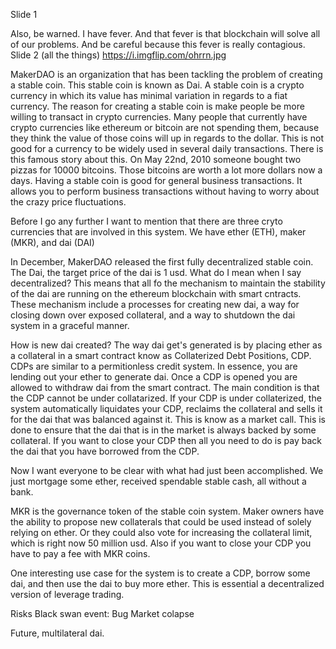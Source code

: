 Slide 1

Also, be warned. I have fever. And that fever is that blockchain will solve all of our problems. And be careful because this fever is really contagious.
Slide 2 (all the things) https://i.imgflip.com/ohrrn.jpg

MakerDAO is an organization that has been tackling the problem of creating a stable coin. This stable coin is known as Dai. A stable coin is a crypto currency in which its value has minimal variation in regards to a fiat currency. The reason for creating a stable coin is make people be more willing to transact in crypto currencies. Many people that currently have crypto currencies like ethereum or bitcoin are not spending them, because they think the value of those coins will up in regards to the dollar. This is not good for a currency to be widely used in several daily transactions. There is this famous story about this. On May 22nd, 2010 someone bought two pizzas for 10000 bitcoins. Those bitcoins are worth a lot more dollars now a days. Having a stable coin is good for general business transactions. It allows you to perform business transactions without having to worry about the crazy price fluctuations.

Before I go any further I want to mention that there are three cryto currencies that are involved in this system. We have ether (ETH), maker (MKR), and dai (DAI)

In December, MakerDAO released the first fully decentralized stable coin. The Dai, the target price of the dai is 1 usd. What do I mean when I say decentralized? This means that all fo the mechanism to maintain the stability of the dai are running on the ethereum blockchain with smart cntracts. These mechanism include a processes for creating new dai, a way for closing down over exposed collateral, and a way to shutdown the dai system in a graceful manner. 

How is new dai created? The way dai get's generated is by placing ether as a collateral in a smart contract know as Collaterized Debt Positions, CDP. CDPs are similar to a permitionless credit system. In essence, you are lending out your ether to generate dai. Once a CDP is opened you are allowed to withdraw dai from the smart contract. The main condition is that the CDP cannot be under collatarized. If your CDP is under collaterized, the system automatically liquidates your CDP, reclaims the collateral and sells it for the dai that was balanced against it. This is know as a market call. This is done to ensure that the dai that is in the market is always backed by some collateral. If you want to close your CDP then all you need to do is pay back the dai that you have borrowed from the CDP. 

Now I want everyone to be clear with what had just been accomplished. We just mortgage some ether, received spendable stable cash, all without a bank.

MKR is the governance token of the stable coin system. Maker owners have the ability to propose new collaterals that could be used instead of solely relying on ether. Or they could also vote for increasing the collateral limit, which is right now 50 million usd. Also if you want to close your CDP you have to pay a fee with MKR coins.

One interesting use case for the system is to create a CDP, borrow some dai, and then use the dai to buy more ether. This is essential a decentralized version of leverage trading.

Risks
    Black swan event:
    Bug
    Market colapse
    
Future, multilateral dai.

